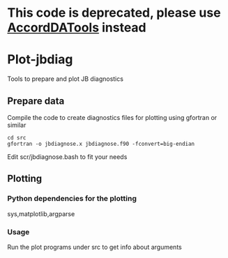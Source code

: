 # This code is deprecated, please use [AccordDATools](https://github.com/Hirlam/AccordDaTools) instead

# Plot-jbdiag

Tools to prepare and plot JB diagnostics

## Prepare data

Compile the code to create diagnostics files for plotting using gfortran or similar

```
cd src
gfortran -o jbdiagnose.x jbdiagnose.f90 -fconvert=big-endian
```

Edit scr/jbdiagnose.bash to fit your needs



## Plotting
### Python dependencies for the plotting
sys,matplotlib,argparse

### Usage

Run the plot programs under src to get info about arguments

